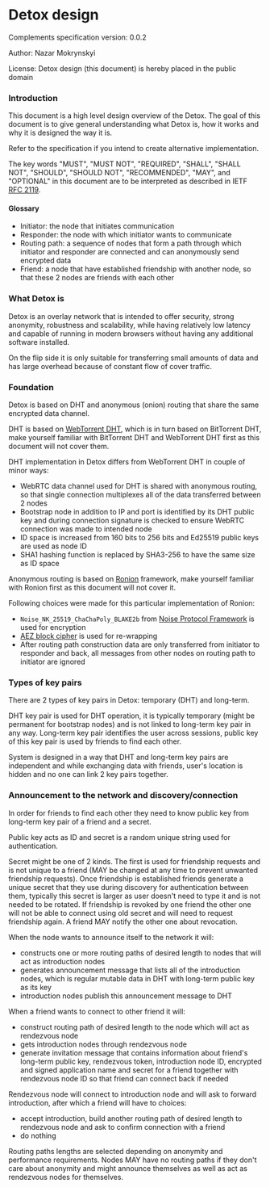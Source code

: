 # Detox design

Complements specification version: 0.0.2

Author: Nazar Mokrynskyi

License: Detox design (this document) is hereby placed in the public domain

### Introduction
This document is a high level design overview of the Detox.
The goal of this document is to give general understanding what Detox is, how it works and why it is designed the way it is.

Refer to the specification if you intend to create alternative implementation.

The key words "MUST", "MUST NOT", "REQUIRED", "SHALL", "SHALL NOT", "SHOULD", "SHOULD NOT", "RECOMMENDED",  "MAY", and "OPTIONAL" in this document are to be interpreted as described in IETF [RFC 2119](http://www.ietf.org/rfc/rfc2119.txt).

#### Glossary
* Initiator: the node that initiates communication
* Responder: the node with which initiator wants to communicate
* Routing path: a sequence of nodes that form a path through which initiator and responder are connected and can anonymously send encrypted data
* Friend: a node that have established friendship with another node, so that these 2 nodes are friends with each other

### What Detox is
Detox is an overlay network that is intended to offer security, strong anonymity, robustness and scalability, while having relatively low latency and capable of running in modern browsers without having any additional software installed.

On the flip side it is only suitable for transferring small amounts of data and has large overhead because of constant flow of cover traffic.

### Foundation
Detox is based on DHT and anonymous (onion) routing that share the same encrypted data channel.

DHT is based on [WebTorrent DHT](https://github.com/nazar-pc/webtorrent-dht), which is in turn based on BitTorrent DHT, make yourself familiar with BitTorrent DHT and WebTorrent DHT first as this document will not cover them.

DHT implementation in Detox differs from WebTorrent DHT in couple of minor ways:
* WebRTC data channel used for DHT is shared with anonymous routing, so that single connection multiplexes all of the data transferred between 2 nodes
* Bootstrap node in addition to IP and port is identified by its DHT public key and during connection signature is checked to ensure WebRTC connection was made to intended node
* ID space is increased from 160 bits to 256 bits and Ed25519 public keys are used as node ID
* SHA1 hashing function is replaced by SHA3-256 to have the same size as ID space

Anonymous routing is based on [Ronion](https://github.com/nazar-pc/ronion) framework, make yourself familiar with Ronion first as this document will not cover it.

Following choices were made for this particular implementation of Ronion:
* `Noise_NK_25519_ChaChaPoly_BLAKE2b` from [Noise Protocol Framework](https://noiseprotocol.org/) is used for encryption
* [AEZ block cipher](http://web.cs.ucdavis.edu/%7Erogaway/aez/) is used for re-wrapping
* After routing path construction data are only transferred from initiator to responder and back, all messages from other nodes on routing path to initiator are ignored

### Types of key pairs
There are 2 types of key pairs in Detox: temporary (DHT) and long-term.

DHT key pair is used for DHT operation, it is typically temporary (might be permanent for bootstrap nodes) and is not linked to long-term key pair in any way.
Long-term key pair identifies the user across sessions, public key of this key pair is used by friends to find each other.

System is designed in a way that DHT and long-term key pairs are independent and while exchanging data with friends, user's location is hidden and no one can link 2 key pairs together.

### Announcement to the network and discovery/connection
In order for friends to find each other they need to know public key from long-term key pair of a friend and a secret.

Public key acts as ID and secret is a random unique string used for authentication.

Secret might be one of 2 kinds.
The first is used for friendship requests and is not unique to a friend (MAY be changed at any time to prevent unwanted friendship requests).
Once friendship is established friends generate a unique secret that they use during discovery for authentication between them, typically this secret is larger as user doesn't need to type it and is not needed to be rotated. If friendship is revoked by one friend the other one will not be able to connect using old secret and will need to request friendship again. A friend MAY notify the other one about revocation.

When the node wants to announce itself to the network it will:
* constructs one or more routing paths of desired length to nodes that will act as introduction nodes
* generates announcement message that lists all of the introduction nodes, which is regular mutable data in DHT with long-term public key as its key
* introduction nodes publish this announcement message to DHT

When a friend wants to connect to other friend it will:
* construct routing path of desired length to the node which will act as rendezvous node
* gets introduction nodes through rendezvous node
* generate invitation message that contains information about friend's long-term public key, rendezvous token, introduction node ID, encrypted and signed application name and secret for a friend together with rendezvous node ID so that friend can connect back if needed

Rendezvous node will connect to introduction node and will ask to forward introduction, after which a friend will have to choices:
* accept introduction, build another routing path of desired length to rendezvous node and ask to confirm connection with a friend
* do nothing

Routing paths lengths are selected depending on anonymity and performance requirements. Nodes MAY have no routing paths if they don't care about anonymity and might announce themselves as well as act as rendezvous nodes for themselves.
